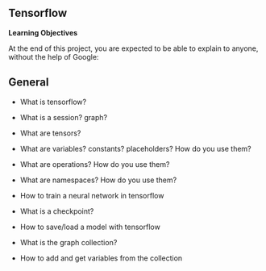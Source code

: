 ## Tensorflow

**Learning Objectives**

At the end of this project, you are expected to be able to explain to anyone, without the help of Google:

## General

  - What is tensorflow?
  
  - What is a session? graph?
  
  - What are tensors?
  
  - What are variables? constants? placeholders? How do you use them?
  
  - What are operations? How do you use them?
  
  - What are namespaces? How do you use them?
  
  - How to train a neural network in tensorflow
  
  - What is a checkpoint?
  
  - How to save/load a model with tensorflow
  
  - What is the graph collection?
  
  - How to add and get variables from the collection

